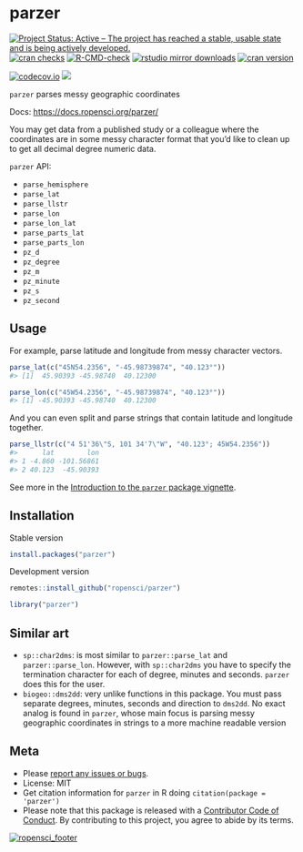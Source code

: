 parzer
================

[![Project Status: Active – The project has reached a stable, usable
state and is being actively
developed.](https://www.repostatus.org/badges/latest/active.svg)](https://www.repostatus.org/#active)
[![cran
checks](https://cranchecks.info/badges/worst/parzer)](https://cranchecks.info/pkgs/parzer)
[![R-CMD-check](https://github.com/ropensci/parzer/workflows/R-CMD-check/badge.svg)](https://github.com/ropensci/parzer/actions/)
[![rstudio mirror
downloads](https://cranlogs.r-pkg.org/badges/parzer)](https://github.com/r-hub/cranlogs.app)
[![cran
version](https://www.r-pkg.org/badges/version/parzer)](https://cran.r-project.org/package=parzer)

[![codecov.io](https://codecov.io/github/ropensci/parzer/coverage.svg?branch=master)](https://codecov.io/github/ropensci/parzer?branch=master)
[![](https://badges.ropensci.org/341_status.svg)](https://github.com/ropensci/software-review/issues/341)

`parzer` parses messy geographic coordinates

Docs: <https://docs.ropensci.org/parzer/>

You may get data from a published study or a colleague where the
coordinates are in some messy character format that you’d like to clean
up to get all decimal degree numeric data.

`parzer` API:

-   `parse_hemisphere`
-   `parse_lat`
-   `parse_llstr`
-   `parse_lon`
-   `parse_lon_lat`
-   `parse_parts_lat`
-   `parse_parts_lon`
-   `pz_d`
-   `pz_degree`
-   `pz_m`
-   `pz_minute`
-   `pz_s`
-   `pz_second`

## Usage

For example, parse latitude and longitude from messy character vectors.

``` r
parse_lat(c("45N54.2356", "-45.98739874", "40.123°"))
#> [1]  45.90393 -45.98740  40.12300
```

``` r
parse_lon(c("45W54.2356", "-45.98739874", "40.123°"))
#> [1] -45.90393 -45.98740  40.12300
```

And you can even split and parse strings that contain latitude and
longitude together.

``` r
parse_llstr(c("4 51'36\"S, 101 34'7\"W", "40.123°; 45W54.2356"))
#>      lat        lon
#> 1 -4.860 -101.56861
#> 2 40.123  -45.90393
```

See more in the [Introduction to the `parzer` package
vignette](https://docs.ropensci.org/parzer/articles/parzer.html).

## Installation

Stable version

``` r
install.packages("parzer")
```

Development version

``` r
remotes::install_github("ropensci/parzer")
```

``` r
library("parzer")
```

## Similar art

-   `sp::char2dms`: is most similar to `parzer::parse_lat` and
    `parzer::parse_lon`. However, with `sp::char2dms` you have to
    specify the termination character for each of degree, minutes and
    seconds. `parzer` does this for the user.
-   `biogeo::dms2dd`: very unlike functions in this package. You must
    pass separate degrees, minutes, seconds and direction to `dms2dd`.
    No exact analog is found in `parzer`, whose main focus is parsing
    messy geographic coordinates in strings to a more machine readable
    version

## Meta

-   Please [report any issues or
    bugs](https://github.com/ropensci/parzer/issues).
-   License: MIT
-   Get citation information for `parzer` in R doing
    `citation(package = 'parzer')`
-   Please note that this package is released with a [Contributor Code
    of Conduct](https://ropensci.org/code-of-conduct/). By contributing
    to this project, you agree to abide by its terms.

[![ropensci_footer](https://ropensci.org/public_images/ropensci_footer.png)](https://ropensci.org)
